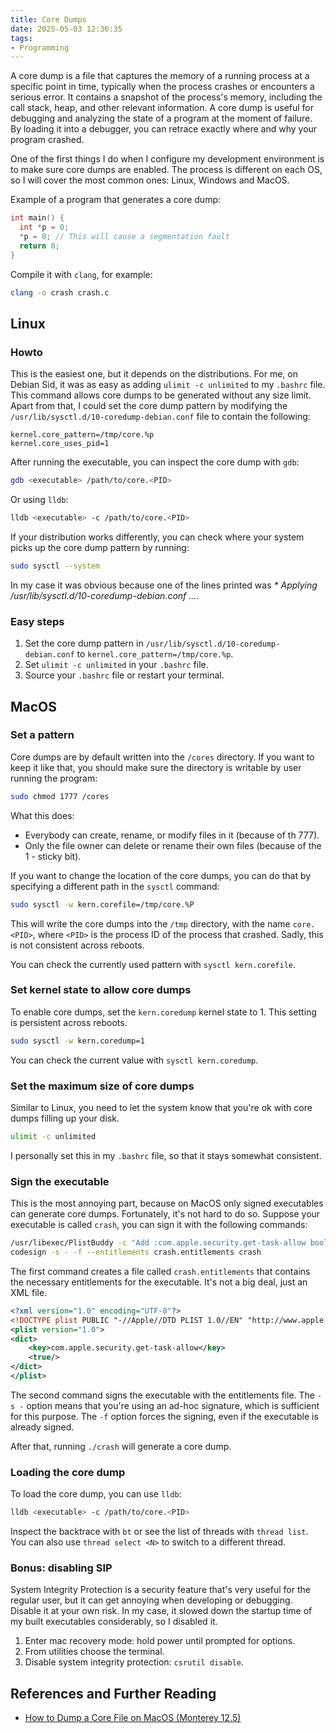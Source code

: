 ```yaml
---
title: Core Dumps
date: 2025-05-03 12:36:35
tags:
- Programming
---
```


A core dump is a file that captures the memory of a running process at a specific point in time, typically when the
process crashes or encounters a serious error. It contains a snapshot of the process's memory, including the call stack,
heap, and other relevant information. A core dump is useful for debugging and analyzing the state of a program at
the moment of failure. By loading it into a debugger, you can retrace exactly where and why your program crashed.

One of the first things I do when I configure my development environment is to make sure core dumps are enabled. The
process is different on each OS, so I will cover the most common ones: Linux, Windows and MacOS.

Example of a program that generates a core dump:

```c
int main() {
  int *p = 0;
  *p = 0; // This will cause a segmentation fault
  return 0;
}
```

Compile it with `clang`, for example:

```bash
clang -o crash crash.c
```

## Linux

### Howto

This is the easiest one, but it depends on the distributions. For me, on Debian Sid, it was as easy as adding
`ulimit -c unlimited` to my `.bashrc` file. This command allows core dumps to be generated without any size limit.  
Apart from that, I could set the core dump pattern by modifying the `/usr/lib/sysctl.d/10-coredump-debian.conf` file
to contain the following:

```
kernel.core_pattern=/tmp/core.%p
kernel.core_uses_pid=1
```
After running the executable, you can inspect the core dump with `gdb`:

```bash
gdb <executable> /path/to/core.<PID>
```

Or using `lldb`:

```bash
lldb <executable> -c /path/to/core.<PID>
``` 

If your distribution works differently, you can check where your system picks up the core dump pattern by running:

```bash
sudo sysctl --system
```

In my case it was obvious because one of the lines printed was _* Applying /usr/lib/sysctl.d/10-coredump-debian.conf ..._.

### Easy steps

1. Set the core dump pattern in `/usr/lib/sysctl.d/10-coredump-debian.conf` to `kernel.core_pattern=/tmp/core.%p`.
2. Set `ulimit -c unlimited` in your `.bashrc` file.
3. Source your `.bashrc` file or restart your terminal.

## MacOS

### Set a pattern

Core dumps are by default written into the `/cores` directory. If you want to keep it like that, you should make sure the
directory is writable by user running the program:

```bash
sudo chmod 1777 /cores
```

What this does:
- Everybody can create, rename, or modify files in it (because of th 777).
- Only the file owner can delete or rename their own files (because of the 1 - sticky bit).

If you want to change the location of the core dumps, you can do that by specifying a different path in the `sysctl` command:

```bash
sudo sysctl -w kern.corefile=/tmp/core.%P
```

This will write the core dumps into the `/tmp` directory, with the name `core.<PID>`, where `<PID>` is the process ID
of the process that crashed. Sadly, this is not consistent across reboots.

You can check the currently used pattern with `sysctl kern.corefile`.

### Set kernel state to allow core dumps

To enable core dumps, set the `kern.coredump` kernel state to 1. This setting is persistent across reboots.

```bash
sudo sysctl -w kern.coredump=1
```

You can check the current value with `sysctl kern.coredump`.

### Set the maximum size of core dumps

Similar to Linux, you need to let the system know that you're ok with core dumps filling up your disk.

```bash
ulimit -c unlimited
```

I personally set this in my `.bashrc` file, so that it stays somewhat consistent.

### Sign the executable

This is the most annoying part, because on MacOS only signed executables can generate core dumps. Fortunately, it's
not hard to do so. Suppose your executable is called `crash`, you can sign it with the following commands:

```bash
/usr/libexec/PlistBuddy -c "Add :com.apple.security.get-task-allow bool true" crash.entitlements
codesign -s - -f --entitlements crash.entitlements crash
```

The first command creates a file called `crash.entitlements` that contains the necessary entitlements for the executable.
It's not a big deal, just an XML file.

```xml
<?xml version="1.0" encoding="UTF-8"?>
<!DOCTYPE plist PUBLIC "-//Apple//DTD PLIST 1.0//EN" "http://www.apple.com/DTDs/PropertyList-1.0.dtd">
<plist version="1.0">
<dict>
	<key>com.apple.security.get-task-allow</key>
	<true/>
</dict>
</plist>
```

The second command signs the executable with the entitlements file. The `-s -` option means that you're using an ad-hoc
signature, which is sufficient for this purpose. The `-f` option forces the signing, even if the executable is already
signed.

After that, running `./crash` will generate a core dump.

### Loading the core dump

To load the core dump, you can use `lldb`:

```bash
lldb <executable> -c /path/to/core.<PID>
```

Inspect the backtrace with `bt` or see the list of threads with `thread list`. You can also use `thread select <N>`
to switch to a different thread.

### Bonus: disabling SIP

System Integrity Protection is a security feature that's very useful for the regular user, but it can get annoying when
developing or debugging. Disable it at your own risk. In my case, it slowed down the startup time of my built executables
considerably, so I disabled it.

1. Enter mac recovery mode: hold power until prompted for options.
2. From utilities choose the terminal.
3. Disable system integrity protection: `csrutil disable`.

## References and Further Reading

- [How to Dump a Core File on MacOS (Monterey 12.5)](https://nasa.github.io/trick/howto_guides/How-to-dump-core-file-on-MacOS.html)
